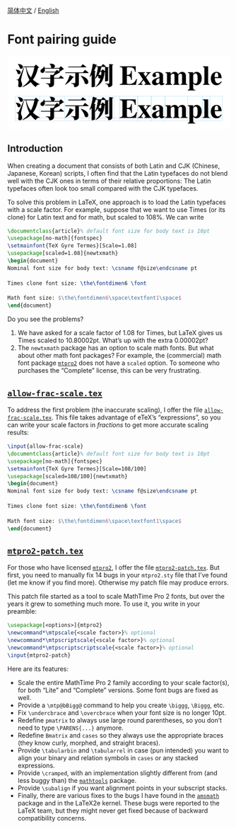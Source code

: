 [简体中文](https://github.com/RuixiZhang42/font-pairing-guide)
/
[English](README-EN.md)

# Font pairing guide

![Example](SVG/Example.svg)

## Introduction

When creating a document that consists of both Latin and CJK (Chinese, Japanese,
Korean) scripts, I&nbsp;often find that the Latin typefaces do not blend well
with the CJK ones in terms of their relative proportions: The Latin typefaces
often look too small compared with the CJK typefaces.

To solve this problem in LaTeX, one approach is to load the Latin typefaces with
a scale factor. For example, suppose that we want to use Times (or its clone)
for Latin text and for math, but scaled to&nbsp;108%. We can write
```latex
\documentclass{article}% default font size for body text is 10pt
\usepackage[no-math]{fontspec}
\setmainfont{TeX Gyre Termes}[Scale=1.08]
\usepackage[scaled=1.08]{newtxmath}
\begin{document}
Nominal font size for body text: \csname f@size\endcsname pt

Times clone font size: \the\fontdimen6 \font

Math font size: $\the\fontdimen6\space\textfont1\space$
\end{document}
```
Do you see the problems?
1. We have asked for a scale factor of&nbsp;1.08 for Times, but LaTeX gives us
Times scaled to 10.80002pt. What&rsquo;s up with the extra 0.00002pt?
2. The `newtxmath` package has an option to scale math fonts. But what about
other math font packages? For example, the (commercial) math font package
[`mtpro2`](https://www.pctex.com/mtpro2.html) does not have a `scaled` option.
To someone who purchases the &ldquo;Complete&rdquo; license,
this can be very frustrating.

## [`allow-frac-scale.tex`](allow-frac-scale.tex)

To address the first problem (the inaccurate scaling), I&nbsp;offer the file
[`allow-frac-scale.tex`](allow-frac-scale.tex). This file takes advantage of
eTeX&rsquo;s &ldquo;expressions&rdquo;, so you can write your scale factors in
*fractions* to get more accurate scaling results:
```latex
\input{allow-frac-scale}
\documentclass{article}% default font size for body text is 10pt
\usepackage[no-math]{fontspec}
\setmainfont{TeX Gyre Termes}[Scale=108/100]
\usepackage[scaled=108/100]{newtxmath}
\begin{document}
Nominal font size for body text: \csname f@size\endcsname pt

Times clone font size: \the\fontdimen6 \font

Math font size: $\the\fontdimen6\space\textfont1\space$
\end{document}
```

## [`mtpro2-patch.tex`](mtpro2-patch.tex)

For those who have licensed [`mtpro2`](https://www.pctex.com/mtpro2.html),
I&nbsp;offer the file [`mtpro2-patch.tex`](mtpro2-patch.tex). But first, you
need to manually fix 14 bugs in your `mtpro2.sty` file that I&rsquo;ve found
(let me know if you find more). Otherwise my patch file may produce errors.

This patch file started as a tool to scale MathTime Pro&nbsp;2 fonts, but over
the years it grew to something much more. To use it, you write in your preamble:
```latex
\usepackage[<options>]{mtpro2}
\newcommand*\mtpscale{<scale factor>}% optional
\newcommand*\mtpscriptscale{<scale factor>}% optional
\newcommand*\mtpscriptscriptscale{<scale factor>}% optional
\input{mtpro2-patch}
```
Here are its features:
- Scale the entire MathTime Pro&nbsp;2 family according to your scale factor(s),
for both &ldquo;Lite&rdquo; and &ldquo;Complete&rdquo; versions. Some font bugs
are fixed as well.
- Provide a `\mtp@bBigg@` command to help you create `\biggg`, `\Biggg`, etc.
- Fix `\undercbrace` and `\overcbrace` when your font size is no longer 10pt.
- Redefine `pmatrix` to always use large round parentheses, so you don&rsquo;t
need to type `\PARENS{...}` anymore.
- Redefine `Bmatrix` and `cases` so they always use the appropriate braces
(they know curly, morphed, and straight braces).
- Provide `\tabularbin` and `\tabularrel` in case (pun intended) you want to
align your binary and relation symbols in `cases` or any stacked expressions.
- Provide `\cramped`, with an implementation slightly different from (and less
buggy than) the [`mathtools`](https://github.com/latex3/mathtools) package.
- Provide `\subalign` if you want alignment points in your subscript stacks.
- Finally, there are various fixes to the bugs I&nbsp;have found in the
[`amsmath`](https://github.com/latex3/latex2e/tree/master/required/amsmath)
package and in the LaTeX2e kernel. These bugs were reported to the LaTeX team,
but they might never get fixed because of backward compatibility concerns.
